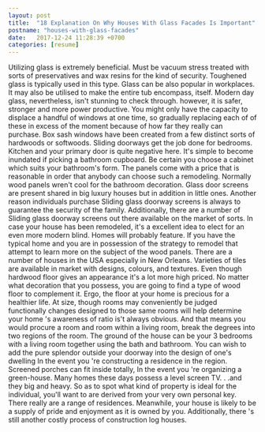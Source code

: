 ```yaml
---
layout: post
title:  "18 Explanation On Why Houses With Glass Facades Is Important"
postname: "houses-with-glass-facades"
date:   2017-12-24 11:28:39 +0700
categories: [resume]
---
```

Utilizing glass is extremely beneficial. Must be vacuum stress treated with sorts of preservatives and wax resins for the kind of security. Toughened glass is typically used in this type. Glass can be also popular in workplaces. It may also be utilised to make the entire tub encompass, itself. Modern day glass, nevertheless, isn't stunning to check through. however, it is safer, stronger and more power productive. You might only have the capacity to displace a handful of windows at one time, so gradually replacing each of of these in excess of the moment because of how far they really can purchase. Box sash windows have been created from a few distinct sorts of hardwoods or softwoods. Sliding doorways get the job done for bedrooms. Kitchen and your primary door is quite negative here. It's simple to become inundated if picking a bathroom cupboard. Be certain you choose a cabinet which suits your bathroom's form. The panels come with a price that is reasonable in order that anybody can choose such a remodeling. Normally wood panels wren't cool for the bathroom decoration. Glass door screens are present shared in big luxury houses but in addition in little ones. Another reason individuals purchase Sliding glass doorway screens is always to guarantee the security of the family. Additionally, there are a number of Sliding glass doorway screens out there available on the market of sorts. In case your house has been remodeled, it's a excellent idea to elect for an even more modern blind. Homes will probably feature. If you have the typical home and you are in possession of the strategy to remodel that attempt to learn more on the subject of the wood panels. There are a number of houses in the USA especially in New Orleans. Varieties of tiles are available in market with designs, colours, and textures. Even though hardwood floor gives an appearance it's a lot more high priced. No matter what decoration that you possess, you are going to find a type of wood floor to complement it. Ergo, the floor at your home is precious for a healthier life. At size, though rooms may conveniently be judged functionally changes designed to those same rooms will help determine your home 's awareness of ratio is't always obvious. And that means you would procure a room and room within a living room, break the degrees into two regions of the room. The ground of the house can be your 3 bedrooms with a living room together using the bath and bathroom. You can wish to add the pure splendor outside your doorway into the design of one's dwelling In the event you 're constructing a residence in the region. Screened porches can fit inside totally, In the event you 're organizing a green-house. Many homes these days possess a level screen TV. . .and they big and heavy. So as to spot what kind of property is ideal for the individual, you'll want to are derived from your very own personal key. There really are a range of residences. Meanwhile, your house is likely to be a supply of pride and enjoyment as it is owned by you. Additionally, there 's still another costly process of construction log houses.
